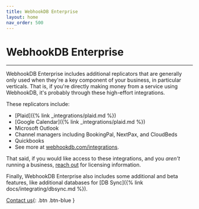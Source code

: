 ```yaml
---
title: WebhookDB Enterprise
layout: home
nav_order: 500
---
```


# WebhookDB Enterprise

<hr />

WebhookDB Enterprise includes additional replicators that are generally only used when they're a key component of your business, in particular verticals.
That is, if you're directly making money from a service using WebhookDB, it's probably through these high-effort integrations.

These replicators include:

- [Plaid]({% link _integrations/plaid.md %})
- [Google Calendar]({% link _integrations/plaid.md %})
- Microsoft Outlook
- Channel managers including BookingPal, NextPax, and CloudBeds 
- Quickbooks
- See more at [webhookdb.com/integrations](https://webhookdb.com/integrations).

That said, if you would like access to these integrations, and you *aren't* running a business,
[reach out](mailto:hello@webhookdb.com) for licensing information.

Finally, WebhookDB Enterprise also includes some additional and beta features, like additional databases
for [DB Sync]({% link docs/integrating/dbsync.md %}).

[Contact us](https://webhookdb.com/contact){: .btn .btn-blue }
